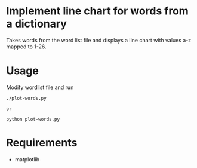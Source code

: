 # Implement line chart for words from a dictionary

Takes words from the word list file and displays a line chart with
values a-z mapped to 1-26. 

# Usage
Modify wordlist file and run
```
./plot-words.py

or 

python plot-words.py
```

# Requirements

- matplotlib 
